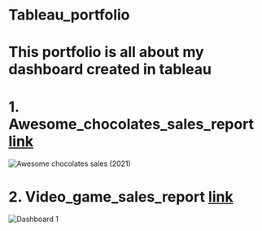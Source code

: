 # Tableau_portfolio
# This portfolio is all about my dashboard created in tableau

# 1. Awesome_chocolates_sales_report [link](https://public.tableau.com/app/profile/sumit.manhas7726/viz/Awesomechocolatessalesreport2021/Awesomechocolatessales2021)

![Awesome chocolates sales (2021)](https://user-images.githubusercontent.com/130725137/235829303-787cd15d-ea6c-427c-8d2b-7197d305dcd6.png)


# 2. Video_game_sales_report [link](https://public.tableau.com/app/profile/sumit.manhas7726/viz/Videogamesalesreport1980-2020byglobally/Dashboard1)

![Dashboard 1](https://user-images.githubusercontent.com/130725137/235831318-5fd4c359-c57f-416b-937f-bf9057222a05.png)

